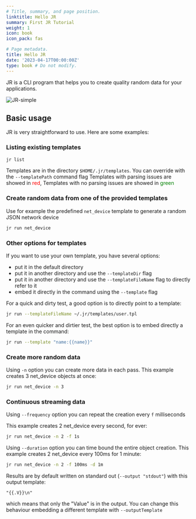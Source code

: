 ```yaml
---
# Title, summary, and page position.
linktitle: Hello JR
summary: First JR Tutorial
weight: 1
icon: book
icon_pack: fas

# Page metadata.
title: Hello JR
date: '2023-04-17T00:00:00Z'
type: book # Do not modify.
---
```


JR is a CLI program that helps you to create quality random data for your applications.

![JR-simple](https://user-images.githubusercontent.com/89472/229626362-70ddc95d-1090-4746-a20a-fbffba4193cd.gif)

## Basic usage

JR is very straightforward to use. Here are some examples:

### Listing existing templates
```bash
jr list
````
Templates are in the directory `$HOME/.jr/templates`. You can override with the ```--templatePath``` command flag
Templates with parsing issues are showed in <font color='red'>red</font>, Templates with no parsing issues are showed in <font color='green'>green</font>

### Create random data from one of the provided templates

Use for example the predefined `net_device` template to generate a random JSON network device

```bash
jr run net_device
````

### Other options for templates

If you want to use your own template, you have several options:

- put it in the default directory
- put it in another directory and use the `--templateDir` flag
- put it in another directory and use the `--templateFileName` flag to directly refer to it
- embed it directly in the command using the `--template` flag

For a quick and dirty test, a good option is to directly point to a template:

```bash 
jr run --templateFileName ~/.jr/templates/user.tpl
```

For an even quicker and dirtier test, the best option is to embed directly a template in the command:

```bash
jr run --template "name:{{name}}"
```

### Create more random data

Using `-n` option you can create more data in each pass.
This example creates 3 net_device objects at once:

```bash
jr run net_device -n 3
```
### Continuous streaming data

Using `--frequency` option you can repeat the creation every `f` milliseconds

This example creates 2 net_device every second, for ever:
```bash
jr run net_device -n 2 -f 1s 
```
Using `--duration` option you can time bound the entire object creation.
This example creates 2 net_device every 100ms for 1 minute:
```bash
jr run net_device -n 2 -f 100ms -d 1m 
```

Results are by default written on standard out (`--output "stdout"`) with this output template:

```
"{{.V}}\n"
```

which means that only the "Value" is in the output. You can change this behaviour embedding a different template with `--outputTemplate`

